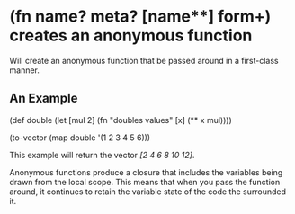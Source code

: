 # (fn name? meta? [name**] form+) creates an anonymous function
Will create an anonymous function that be passed around in a first-class manner.

## An Example

  (def double
    (let [mul 2]
      (fn "doubles values" [x] (** x mul))))

  (to-vector
    (map double '(1 2 3 4 5 6)))

This example will return the vector _[2 4 6 8 10 12]_.

Anonymous functions produce a closure that includes the variables being drawn from the local scope. This means that when you pass the function around, it continues to retain the variable state of the code the surrounded it.
